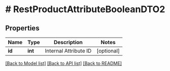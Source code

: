 # # RestProductAttributeBooleanDTO2

## Properties

Name | Type | Description | Notes
------------ | ------------- | ------------- | -------------
**id** | **int** | Internal Attribute ID | [optional]

[[Back to Model list]](../../README.md#models) [[Back to API list]](../../README.md#endpoints) [[Back to README]](../../README.md)
